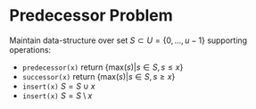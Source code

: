 # Predecessor Problem
Maintain data-structure over set $S \subset U = \{0,...,u-1\}$ supporting operations:
* `predecessor(x)` return $\{\text{max(}s\text{)}|s\in S,s\le x\}$
* `successor(x)` return $\{\text{max(}s\text{)}|s\in S,s\ge x\}$
* `insert(x)` $S = S \cup x$
* `insert(x)` $S = S \setminus x$
